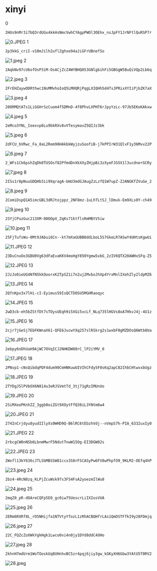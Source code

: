 # xinyi
0
```
2HUs9nMr3i7bQ3rdUGx4kkHsNmcVwhCYAgpPWOl3OEhx_nsJpFY1JrNFtlQuRSP7r
```
![0.JPEG](image/0.JPEG)
1
```
2p3kkG_criI-v10mJilh2uflZghxe94aJiGFrUBnefSo
```
![1.jpeg](image/1.jpeg)
2
```
2AqkNv97cU6ofOsP3iM-OsACjZcZ4WYBHQ053GNlgbihFi5GBGgW5BuQiVQp2Lb6q
```
![2.jpeg](image/2.jpeg)
3
```
2FrEHZaywODRthwc1NsMMvhoIoQ5LM0QRjPqgLXIQHh5d4TsJPRixXYIiPjbZK7aX
```
![3.jpeg](image/3.jpeg)
4
```
20ORMQtATs1LiGGHrSzCuom4f5DMnD-4f8PhvLXPHT6rJpyYzLc-97Jb5EKoKAkxw
```
![4.jpeg](image/4.jpeg)
5
```
2eMco3YNL_Ieexvp6Lu9bkRXv8vVTesymavZ5QIJz3bk
```
![5.jpeg](image/5.jpeg)
6
```
2dFCU_bVRwc_Fa_8aL2Rem98HAkbkWyjzuSoofiB-j7kPPIrW31QlvF1y36Mvv22P
```
![6.jpeg](image/6.jpeg)
7
```
2_WFs1Ck6pshZqDk0TUSOsf82PfmdDnXkXXyZHjpBi3zXyeFJG5X1l3ucdnerGCRy
```
![7.jpeg](image/7.jpeg)
8
```
2ISs1r8pNuuGDQHb3ii9XqragA-UmU3mdGJAugZzLzfQ1W7upZ-ZJANGKfZVuGe_2
```
![8.jpeg](image/8.jpeg)
9
```
2ComiDspQ1A5imcGBL3dRJtojppz_2NF8mz-1uLhTLtSJ_lDmuk-Em9XLs0Y-ch49
```
![9.jpeg](image/9.jpeg)
10
```
2SYjCPuzGuc213XM-00OOpX_ZqKs71ktflsRmMBtV5iw
```
![10.jpeg](image/10.jpeg)
11
```
25FjTufsWu-0Mt9JAbui6Cn--kt7mXaGUBB0ddLboL5S7GkeLR7ASwY4UHtsKgwUi
```
![11.JPEG](image/11.JPEG)
12
```
23DuCnuOo3GBU0Vg63dFaEvaKKV4moHgY850Ygmw5xbG_2zIV6QTX20AWHxSFq-Z5
```
![12.JPEG](image/12.JPEG)
13
```
2JzJo0ieUG4NfN5kkOoorxK2TpSZ1i7n2uj2MvboJhXp4YrxMnlIXehZly2ldpMZ6
```
![13.JPEG](image/13.JPEG)
14
```
2QfnKpx3x7lHi-cI-Eyimus59IsQCTDOSU5MGHRaoqyc
```
![14.JPEG](image/14.JPEG)
15
```
2wD3cb-eh5bZStfDt7sTOysUEqh9i5XGi5xcLf_NLq735lHGVs8oA7HkvJ4j-4U1z
```
![15.JPEG](image/15.JPEG)
16
```
2cjr7jGeSj7EbFKWnaX61-QFE6JucwYXq257slRSkrg2s1wxbF0gMZDOsQ6Wtb8Ua
```
![16.JPEG](image/16.JPEG)
17
```
2ebpy6nDhUaH9AjWC7OVqICJ2NHKDW80rC_lP2iYMV_0
```
![17.JPEG](image/17.JPEG)
18
```
2PNvp1-cNsQibdqPDF4dum90CmHNKuwUIVIhCFdy5F0sKq2apC82IhbCHtwxxbUgz
```
![18.JPEG](image/18.JPEG)
19
```
2TYDgJ5lPVbOX6N814u3eRJSVmtTd_3tj71gRzIMUnUo
```
![19.JPEG](image/19.JPEG)
20
```
2SiMXeoPKnhZZ_3ggb8oiZGt9XOytFfQ38iL3YNtm6w4
```
![20.JPEG](image/20.JPEG)
21
```
274InCrjdyu8yudIIlyXs0WHD9Q-B6lRC6tEbzhVdj--nVmpS7h-PIA_6332uxIy0
```
![21.JPEG](image/21.JPEG)
22
```
2rbcgCW0nNSb6LbnmMwrF5NdutTnwW15Og-EI3DGW82s
```
![22.JPEG](image/22.JPEG)
23
```
2Wxfl13kY636cJTLSbMBSSW81ccx3S0rFSCASyPw6FV8wPhpfO9_9KLM2-OEfq4hP
```
![23.jpeg](image/23.jpeg)
24
```
2bz4-4RcN8zq_KLPjZcuWsk97s3F54FsA2yoezmIlWu8
```
![24.jpeg](image/24.jpeg)
25
```
2mqZ0_pR-dOAreCQFp5E0_gc0iw75UescrLiIXIosVUA
```
![25.jpeg](image/25.jpeg)
26
```
2ERm6RXRf8L_rO5NHijfa1NTVtyYfozL1zRhACBQHfrLAs1QmDSTFfkI9y28FDmjq
```
![26.jpeg](image/26.jpeg)
27
```
22C_FQZcZoXWkYgkHgk1Lwco0vi4n0jy1DYd8ddC4OHo
```
![27.jpeg](image/27.jpeg)
28
```
2khnH7mdUrm1WoTOoskUq8UHnhvBC5zr4pqj6jiy3gw_kGKyXH6Gbw3YAtU5T0RV2
```
![28.jpeg](image/28.jpeg)
